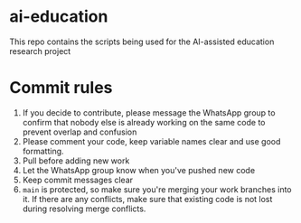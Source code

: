 # ai-education
This repo contains the scripts being used for the AI-assisted education research project

# Commit rules
1. If you decide to contribute, please message the WhatsApp group to confirm that nobody else is already working on the same code to prevent overlap and confusion
2. Please comment your code, keep variable names clear and use good formatting.
3. Pull before adding new work
4. Let the WhatsApp group know when you've pushed new code
5. Keep commit messages clear
6. `main` is protected, so make sure you're merging your work branches into it. If there are any conflicts, make sure that existing code is not lost during resolving merge conflicts.
